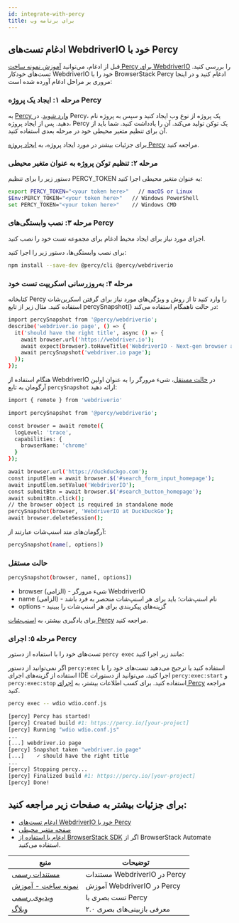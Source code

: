 ```yaml
---
id: integrate-with-percy
title: برای برنامه وب
---
```


## ادغام تست‌های WebdriverIO خود با Percy

قبل از ادغام، می‌توانید [آموزش نمونه ساخت Percy برای WebdriverIO](https://www.browserstack.com/docs/percy/sample-build/webdriverio/?utm_source=webdriverio&utm_medium=partnered&utm_campaign=documentation) را بررسی کنید.
تست‌های خودکار WebdriverIO خود را با BrowserStack Percy ادغام کنید و در اینجا مروری بر مراحل ادغام آورده شده است:

### مرحله ۱: ایجاد یک پروژه Percy
به [Percy وارد شوید](https://percy.io/signup/?utm_source=webdriverio&utm_medium=partnered&utm_campaign=documentation). در Percy، یک پروژه از نوع وب ایجاد کنید و سپس به پروژه نام دهید. پس از ایجاد پروژه، Percy یک توکن تولید می‌کند. آن را یادداشت کنید. شما باید از آن برای تنظیم متغیر محیطی خود در مرحله بعدی استفاده کنید.

برای جزئیات بیشتر در مورد ایجاد پروژه، به [ایجاد پروژه Percy](https://www.browserstack.com/docs/percy/get-started/create-project/?utm_source=webdriverio&utm_medium=partnered&utm_campaign=documentation) مراجعه کنید.

### مرحله ۲: تنظیم توکن پروژه به عنوان متغیر محیطی

دستور زیر را برای تنظیم PERCY_TOKEN به عنوان متغیر محیطی اجرا کنید:

```sh
export PERCY_TOKEN="<your token here>"   // macOS or Linux
$Env:PERCY_TOKEN="<your token here>"   // Windows PowerShell
set PERCY_TOKEN="<your token here>"    // Windows CMD
```

### مرحله ۳: نصب وابستگی‌های Percy

اجزای مورد نیاز برای ایجاد محیط ادغام برای مجموعه تست خود را نصب کنید.

برای نصب وابستگی‌ها، دستور زیر را اجرا کنید:

```sh
npm install --save-dev @percy/cli @percy/webdriverio
```

### مرحله ۴: به‌روزرسانی اسکریپت تست خود

کتابخانه Percy را وارد کنید تا از روش و ویژگی‌های مورد نیاز برای گرفتن اسکرین‌شات استفاده کنید.
مثال زیر از تابع percySnapshot() در حالت ناهمگام استفاده می‌کند:

```sh
import percySnapshot from '@percy/webdriverio';
describe('webdriver.io page', () => {
  it('should have the right title', async () => {
    await browser.url('https://webdriver.io');
    await expect(browser).toHaveTitle('WebdriverIO · Next-gen browser and mobile automation test framework for Node.js');
    await percySnapshot('webdriver.io page');
  });
});
```

هنگام استفاده از WebdriverIO در [حالت مستقل](https://webdriver.io/docs/setuptypes.html/?utm_source=webdriverio&utm_medium=partnered&utm_campaign=documentation)، شیء مرورگر را به عنوان اولین آرگومان به تابع `percySnapshot` ارائه دهید:

```sh
import { remote } from 'webdriverio'

import percySnapshot from '@percy/webdriverio';

const browser = await remote({
  logLevel: 'trace',
  capabilities: {
    browserName: 'chrome'
  }
});

await browser.url('https://duckduckgo.com');
const inputElem = await browser.$('#search_form_input_homepage');
await inputElem.setValue('WebdriverIO');
const submitBtn = await browser.$('#search_button_homepage');
await submitBtn.click();
// the browser object is required in standalone mode
percySnapshot(browser, 'WebdriverIO at DuckDuckGo');
await browser.deleteSession();
```
آرگومان‌های متد اسنپ‌شات عبارتند از:

```sh
percySnapshot(name[, options])
```
### حالت مستقل

```sh
percySnapshot(browser, name[, options])
```

- browser (الزامی) - شیء مرورگر WebdriverIO
- name (الزامی) - نام اسنپ‌شات؛ باید برای هر اسنپ‌شات منحصر به فرد باشد
- options - گزینه‌های پیکربندی برای هر اسنپ‌شات را ببینید

برای یادگیری بیشتر، به [اسنپ‌شات Percy](https://www.browserstack.com/docs/percy/take-percy-snapshots/overview/?utm_source=webdriverio&utm_medium=partnered&utm_campaign=documentation) مراجعه کنید.

### مرحله ۵: اجرای Percy
تست‌های خود را با استفاده از دستور `percy exec` مانند زیر اجرا کنید:

اگر نمی‌توانید از دستور `percy:exec` استفاده کنید یا ترجیح می‌دهید تست‌های خود را با استفاده از گزینه‌های اجرای IDE اجرا کنید، می‌توانید از دستورات `percy:exec:start` و `percy:exec:stop` استفاده کنید. برای کسب اطلاعات بیشتر، به [اجرای Percy](https://www.browserstack.com/docs/percy/integrate/webdriverio/?utm_source=webdriverio&utm_medium=partnered&utm_campaign=documentation) مراجعه کنید.

```sh
percy exec -- wdio wdio.conf.js
```

```sh
[percy] Percy has started!
[percy] Created build #1: https://percy.io/[your-project]
[percy] Running "wdio wdio.conf.js"
...
[...] webdriver.io page
[percy] Snapshot taken "webdriver.io page"
[...]    ✓ should have the right title
...
[percy] Stopping percy...
[percy] Finalized build #1: https://percy.io/[your-project]
[percy] Done!

```

## برای جزئیات بیشتر به صفحات زیر مراجعه کنید:
- [ادغام تست‌های WebdriverIO خود با Percy](https://www.browserstack.com/docs/percy/integrate/webdriverio/?utm_source=webdriverio&utm_medium=partnered&utm_campaign=documentation)
- [صفحه متغیر محیطی](https://www.browserstack.com/docs/percy/get-started/set-env-var/?utm_source=webdriverio&utm_medium=partnered&utm_campaign=documentation)
- [ادغام با استفاده از BrowserStack SDK](https://www.browserstack.com/docs/percy/integrate-bstack-sdk/webdriverio/?utm_source=webdriverio&utm_medium=partnered&utm_campaign=documentation) اگر از BrowserStack Automate استفاده می‌کنید.


| منبع                                                                                                                                                                  | توضیحات                                |
|-----------------------------------------------------------------------------------------------------------------------------------------------------------------------|----------------------------------------|
| [مستندات رسمی](https://www.browserstack.com/docs/percy/integrate/webdriverio/?utm_source=webdriverio&utm_medium=partnered&utm_campaign=documentation)               | مستندات WebdriverIO در Percy           |
| [نمونه ساخت - آموزش](https://www.browserstack.com/docs/percy/sample-build/webdriverio/?utm_source=webdriverio&utm_medium=partnered&utm_campaign=documentation)      | آموزش WebdriverIO در Percy           |
| [ویدیوی رسمی](https://youtu.be/1Sr_h9_3MI0/?utm_source=webdriverio&utm_medium=partnered&utm_campaign=documentation)                                                  | تست بصری با Percy                     |
| [وبلاگ](https://www.browserstack.com/blog/introducing-visual-reviews-2-0/?utm_source=webdriverio&utm_medium=partnered&utm_campaign=documentation)                     | معرفی بازبینی‌های بصری ۲.۰             |